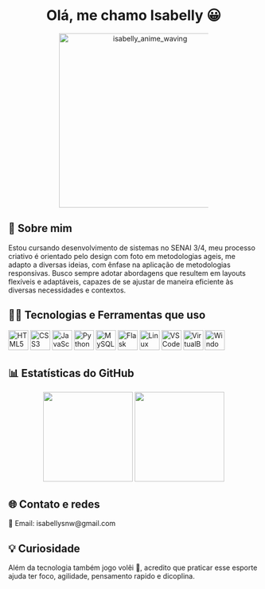 <h1 align="center">Olá, me chamo Isabelly 😀 </h1>
<p align="center">
  <img  alingn="center" src="https://github.com/user-attachments/assets/75206d33-4ee3-4a78-a516-fbfd2ddf6708" alt="isabelly_anime_waving" style="max-width: 300px; height: 350px;" />

<h2> 📖 Sobre mim </h2>
<p>
  Estou cursando desenvolvimento de sistemas no SENAI 3/4, meu processo criativo é orientado pelo design com foto em metodologias ageis, me adapto a diversas ideias, com ênfase na aplicação de metodologias responsivas. Busco sempre adotar abordagens que resultem em layouts flexíveis e adaptáveis, capazes de  se ajustar de maneira eficiente às diversas necessidades e contextos.
</p>

<h2> 👩‍💻 Tecnologias e Ferramentas que uso</h2>
<p align="left"> <img src="https://cdn.jsdelivr.net/gh/devicons/devicon/icons/html5/html5-original.svg" alt="HTML5" width="40" height="40"/> <img src="https://cdn.jsdelivr.net/gh/devicons/devicon/icons/css3/css3-original.svg" alt="CSS3" width="40" height="40"/> <img src="https://cdn.jsdelivr.net/gh/devicons/devicon/icons/javascript/javascript-original.svg" alt="JavaScript" width="40" height="40"/> <img src="https://cdn.jsdelivr.net/gh/devicons/devicon/icons/python/python-original.svg" alt="Python" width="40" height="40"/>  <img src="https://github.com/user-attachments/assets/6e4af4d6-1af7-407a-8346-65874d768848" alt="MySQL" width="40" height="40"/>  <img src="https://cdn.jsdelivr.net/gh/devicons/devicon/icons/flask/flask-original.svg" alt="Flask" width="40" height="40"/> <img src="https://cdn.jsdelivr.net/gh/devicons/devicon/icons/linux/linux-original.svg" alt="Linux" width="40" height="40"/> <img src="https://cdn.jsdelivr.net/gh/devicons/devicon/icons/vscode/vscode-original.svg" alt="VSCode" width="40" height="40"/> <img src="https://upload.wikimedia.org/wikipedia/commons/d/d5/Virtualbox_logo.png" alt="VirtualBox" width="40" height="40"/> <img src="https://cdn.jsdelivr.net/gh/devicons/devicon/icons/windows8/windows8-original.svg" alt="Windows" width="40" height="40"/>

<h2> 📊 Estatísticas do GitHub </h2>
<div align="center">
  <img height="180em" src="https://github-readme-stats.vercel.app/api?username=isisabellysilva&show_icons=true&theme=radical&include_all_commits=true&count_private=true"/>
  <img height="180em" src="https://github-readme-stats.vercel.app/api/top-langs/?username=isisabellysilva&layout=compact&langs_count=7&theme=radical"/>
</div>
<h2> 🌐 Contato e redes </h2>

<p>
📧 Email: <link:  https://mail.google.com/>  isabellysnw@gmail.com </link>
</p>

<h2> 💡 Curiosidade </h2>
<p>
  Além da tecnologia também jogo volêi 🏐, acredito que praticar esse esporte ajuda ter foco, agilidade, pensamento rapido e dicoplina.
</p>
